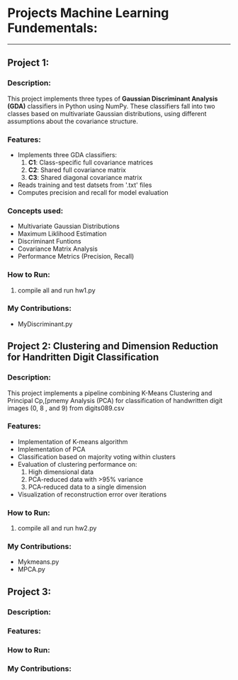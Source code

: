 # Projects Machine Learning Fundementals:

---

## Project 1:   

  ### Description:  
  This project implements three types of **Gaussian Discriminant Analysis (GDA)** classifiers in Python using NumPy. These classifiers fall into two classes based on multivariate Gaussian distributions, using different assumptions about the covariance structure.
  

  ### Features:  
  - Implements three GDA classifiers:
    1. **C1**: Class-specific full covariance matrices
    2. **C2**: Shared full covariance matrix
    3. **C3**: Shared diagonal covariance matrix
   - Reads training and test datsets from '.txt' files
   - Computes precision and recall for model evaluation

  ### Concepts used:
  - Multivariate Gaussian Distributions
  - Maximum Liklihood Estimation
  - Discriminant Funtions
  - Covariance Matrix Analysis
  - Performance Metrics (Precision, Recall) 
  
  ### How to Run:
  1. compile all and run hw1.py

  
  ### My Contributions: 
  - MyDiscriminant.py


## Project 2: Clustering and Dimension Reduction for Handritten Digit Classification

  ### Description:
  This project implements a pipeline combining K-Means Clustering and Principal Cp,[pmemy Analysis (PCA) for classification of handwritten digit images (0, 8 , and 9) from digits089.csv


  ### Features:
  - Implementation of K-means algorithm
  - Implementation of PCA
  - Classification based on majority voting within clusters
  - Evaluation of clustering performance on:
    1. High dimensional data
    2. PCA-reduced data with >95% variance
    3. PCA-reduced data to a single dimension
  - Visualization of reconstruction error over iterations
  
  
  ### How to Run:
  1. compile all and run hw2.py
  
  ### My Contributions:
  - Mykmeans.py
  - MPCA.py
  

## Project 3: 

  ### Description:
  

 ### Features: 
 
 
  
  ### How to Run:
  
  
  
  ### My Contributions:
  
